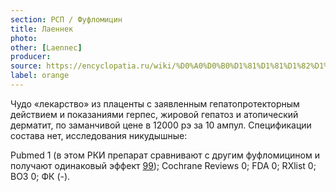```yaml
---
section: РСП / Фуфломицин
title: Лаеннек
photo:
other: [Laennec]
producer:
source: https://encyclopatia.ru/wiki/%D0%A0%D0%B0%D1%81%D1%81%D1%82%D1%80%D0%B5%D0%BB%D1%8C%D0%BD%D1%8B%D0%B9_%D1%81%D0%BF%D0%B8%D1%81%D0%BE%D0%BA_%D0%BF%D1%80%D0%B5%D0%BF%D0%B0%D1%80%D0%B0%D1%82%D0%BE%D0%B2
label: orange
---
```


Чудо «лекарство» из плаценты с заявленным гепатопротекторным действием и показаниями герпес, жировой гепатоз и атопический дерматит, по заманчивой цене в 12000 рэ за 10 ампул. Спецификации состава нет, исследования никудышные:

Pubmed 1 (в этом РКИ препарат сравнивают с другим фуфломицином и получают одинаковый эффект [99](http://www.ncbi.nlm.nih.gov/pubmed/25590055)); Cochrane Reviews 0; FDA 0; RXlist 0; ВОЗ 0; ФК (-).

